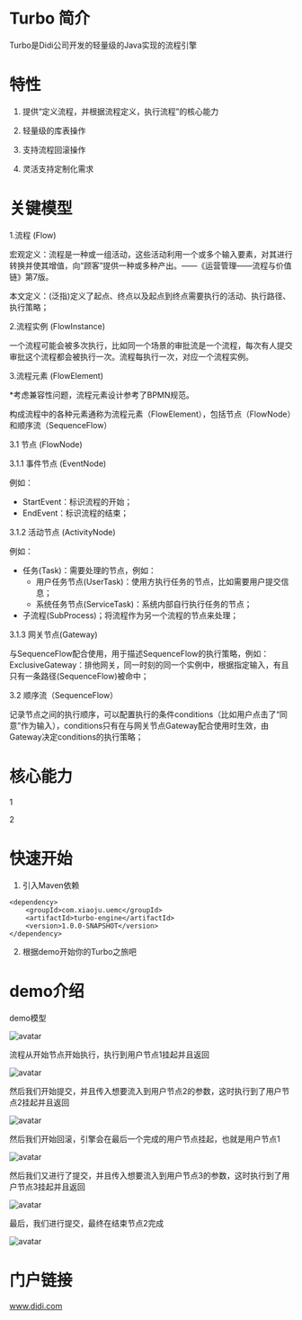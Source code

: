 # Turbo 简介

Turbo是Didi公司开发的轻量级的Java实现的流程引擎

#

# 特性

1. 提供“定义流程，并根据流程定义，执行流程”的核心能力

2. 轻量级的库表操作

3. 支持流程回滚操作

4. 灵活支持定制化需求

#

# 关键模型

1.流程 (Flow)

宏观定义：流程是一种或一组活动，这些活动利用一个或多个输入要素，对其进行转换并使其增值，向“顾客”提供一种或多种产出。——《运营管理——流程与价值链》第7版。

本文定义：(泛指)定义了起点、终点以及起点到终点需要执行的活动、执行路径、执行策略；

2.流程实例 (FlowInstance)

一个流程可能会被多次执行，比如同一个场景的审批流是一个流程，每次有人提交审批这个流程都会被执行一次。流程每执行一次，对应一个流程实例。

3.流程元素 (FlowElement)

*考虑兼容性问题，流程元素设计参考了BPMN规范。

构成流程中的各种元素通称为流程元素（FlowElement），包括节点（FlowNode）和顺序流（SequenceFlow）

3.1 节点 (FlowNode)

3.1.1 事件节点 (EventNode)

例如：
* StartEvent：标识流程的开始；
* EndEvent：标识流程的结束；

3.1.2 活动节点 (ActivityNode)

例如：
* 任务(Task)：需要处理的节点，例如：
    * 用户任务节点(UserTask)：使用方执行任务的节点，比如需要用户提交信息；
    * 系统任务节点(ServiceTask)：系统内部自行执行任务的节点；
* 子流程(SubProcess)；将流程作为另一个流程的节点来处理；

3.1.3 网关节点(Gateway)

与SequenceFlow配合使用，用于描述SequenceFlow的执行策略，例如：ExclusiveGateway：排他网关，同一时刻的同一个实例中，根据指定输入，有且只有一条路径(SequenceFlow)被命中；

3.2 顺序流（SequenceFlow）

记录节点之间的执行顺序，可以配置执行的条件conditions（比如用户点击了“同意”作为输入），conditions只有在与网关节点Gateway配合使用时生效，由Gateway决定conditions的执行策略；

#

# 核心能力

1

2

# 快速开始

1. 引入Maven依赖

```
<dependency>
    <groupId>com.xiaoju.uemc</groupId>
    <artifactId>turbo-engine</artifactId>
    <version>1.0.0-SNAPSHOT</version>
</dependency>
```

2. 根据demo开始你的Turbo之旅吧

#

# demo介绍

demo模型

![avatar](file/demo.png)

流程从开始节点开始执行，执行到用户节点1挂起并且返回

![avatar](file/1.png)

然后我们开始提交，并且传入想要流入到用户节点2的参数，这时执行到了用户节点2挂起并且返回

![avatar](file/2.png)

然后我们开始回滚，引擎会在最后一个完成的用户节点挂起，也就是用户节点1

![avatar](file/3.png)

然后我们又进行了提交，并且传入想要流入到用户节点3的参数，这时执行到了用户节点3挂起并且返回

![avatar](file/4.png)

最后，我们进行提交，最终在结束节点2完成

![avatar](file/5.png)

#

# 门户链接

www.didi.com
